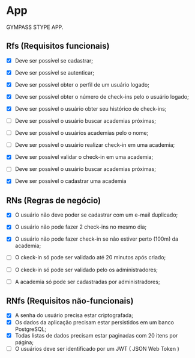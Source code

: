 # App


GYMPASS STYPE APP.

## Rfs (Requisitos funcionais)

- [x] Deve ser possível se cadastrar;
- [x] Deve ser possível se autenticar;
- [x] Deve ser possível obter o perfil de um usuário logado;
- [x] Deve ser possível obter o número de check-ins pelo o usuário logado;
- [x] Deve ser possível o usuário obter seu histórico de check-ins;
- [ ] Deve ser possível o usuário buscar academias próximas;
- [ ] Deve ser possível o usuários academias pelo o nome;
- [ ] Deve ser possível o usuário realizar check-in em uma academia;
- [x] Deve ser possível validar o check-in em uma academia;
- [ ] Deve ser possível o usuário buscar academias próximas;
- [x] Deve ser possível o cadastrar uma academia

 
## RNs (Regras de negócio)

- [x]  O usuário não deve poder se cadastrar com um e-mail duplicado;
- [x]  O usuário não pode fazer 2 check-ins no mesmo dia;
- [x]  O usuário não pode fazer check-in se não estiver perto (100m) da academia;
- [ ]  O ckeck-in só pode ser validado até 20 minutos após criado;
- [ ]  O ckeck-in só pode ser validado pelo os administradores;
- [ ]  A academia só pode ser cadastradas por administradores;


## RNfs (Requisitos não-funcionais)

- [x] A senha do usuário precisa estar criptografada;
- [x] Os dados da aplicação precisam estar persistidos em um banco PostgreSQL;
- [x] Todas listas de dados precisam estar paginadas com 20 itens por página;
- [ ] O usuários deve ser identificado por um JWT ( JSON Web Token )